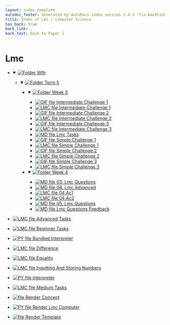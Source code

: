 ```yaml
---
layout: index_template
autodoc_footer: Generated by AutoDocs.index version 2.4.3 "fix backlink text for preprocessed MarkDown (hopefully)" ⓒ Starwort, 2020
title: Index of Lmc | Computer Science
has_back: true
back_link: ..
back_text: Back to Paper 1
---
```


# **Lmc**

- <details open><summary><a href='././wfh'><img title='Folder' src='https://starwort.github.io/computer-science/icon-folder.png'> Wfh</a></summary>

  - <details open><summary><a href='././wfh/term_5'><img title='Folder' src='https://starwort.github.io/computer-science/icon-folder.png'> Term 5</a></summary>

    - <details open><summary><a href='./wfh/term_5/week_3'><img title='Folder' src='https://starwort.github.io/computer-science/icon-folder.png'> Week 3</a></summary>

      - [![GIF file](https://img.icons8.com/windows/512/03dac6/image-document.png) Intermediate Challenge 1](./wfh/term_5/week_3/intermediate_challenge_1.gif)
      - [![LMC file](https://starwort.github.io/computer-science/icon-lmc.png) Intermediate Challenge 1](./wfh/term_5/week_3/intermediate_challenge_1.lmc)
      - [![GIF file](https://img.icons8.com/windows/512/03dac6/image-document.png) Intermediate Challenge 2](./wfh/term_5/week_3/intermediate_challenge_2.gif)
      - [![LMC file](https://starwort.github.io/computer-science/icon-lmc.png) Intermediate Challenge 2](./wfh/term_5/week_3/intermediate_challenge_2.lmc)
      - [![GIF file](https://img.icons8.com/windows/512/03dac6/image-document.png) Intermediate Challenge 3](./wfh/term_5/week_3/intermediate_challenge_3.gif)
      - [![LMC file](https://starwort.github.io/computer-science/icon-lmc.png) Intermediate Challenge 3](./wfh/term_5/week_3/intermediate_challenge_3.lmc)
      - [![MD file](https://img.icons8.com/windows/512/03dac6/regular-document.png) Lmc Tasks](./wfh/term_5/week_3/lmc_tasks.html)
      - [![GIF file](https://img.icons8.com/windows/512/03dac6/image-document.png) Simple Challenge 1](./wfh/term_5/week_3/simple_challenge_1.gif)
      - [![LMC file](https://starwort.github.io/computer-science/icon-lmc.png) Simple Challenge 1](./wfh/term_5/week_3/simple_challenge_1.lmc)
      - [![GIF file](https://img.icons8.com/windows/512/03dac6/image-document.png) Simple Challenge 2](./wfh/term_5/week_3/simple_challenge_2.gif)
      - [![LMC file](https://starwort.github.io/computer-science/icon-lmc.png) Simple Challenge 2](./wfh/term_5/week_3/simple_challenge_2.lmc)
      - [![GIF file](https://img.icons8.com/windows/512/03dac6/image-document.png) Simple Challenge 3](./wfh/term_5/week_3/simple_challenge_3.gif)
      - [![LMC file](https://starwort.github.io/computer-science/icon-lmc.png) Simple Challenge 3](./wfh/term_5/week_3/simple_challenge_3.lmc)

      </details>
    - <details open><summary><a href='./wfh/term_5/week_4'><img title='Folder' src='https://starwort.github.io/computer-science/icon-folder.png'> Week 4</a></summary>

      - [![MD file](https://img.icons8.com/windows/512/03dac6/regular-document.png) 03. Lmc Questions](./wfh/term_5/week_4/03._lmc_questions.html)
      - [![MD file](https://img.icons8.com/windows/512/03dac6/regular-document.png) 04. Lmc Advanced](./wfh/term_5/week_4/04._lmc_advanced.html)
      - [![LMC file](https://starwort.github.io/computer-science/icon-lmc.png) 04 Ac1](./wfh/term_5/week_4/04_ac1.lmc)
      - [![LMC file](https://starwort.github.io/computer-science/icon-lmc.png) 04 Ac2](./wfh/term_5/week_4/04_ac2.lmc)
      - [![MD file](https://img.icons8.com/windows/512/03dac6/regular-document.png) 05. Lmc Questions](./wfh/term_5/week_4/05._lmc_questions.html)
      - [![MD file](https://img.icons8.com/windows/512/03dac6/regular-document.png) Lmc Questions Feedback](./wfh/term_5/week_4/lmc_questions_feedback.html)

      </details>

    </details>

  </details>
- [![LMC file](https://starwort.github.io/computer-science/icon-lmc.png) Advanced Tasks](./advanced_tasks.lmc)
- [![LMC file](https://starwort.github.io/computer-science/icon-lmc.png) Beginner Tasks](./beginner_tasks.lmc)
- [![PY file](https://img.icons8.com/windows/512/03dac6/py.png) Bundled Interpreter](./bundled_interpreter.py)
- [![LMC file](https://starwort.github.io/computer-science/icon-lmc.png) Difference](./difference.lmc)
- [![LMC file](https://starwort.github.io/computer-science/icon-lmc.png) Equality](./equality.lmc)
- [![LMC file](https://starwort.github.io/computer-science/icon-lmc.png) Inputting And Storing Numbers](./inputting_and_storing_numbers.lmc)
- [![PY file](https://img.icons8.com/windows/512/03dac6/py.png) Interpreter](./interpreter.py)
- [![LMC file](https://starwort.github.io/computer-science/icon-lmc.png) Medium Tasks](./medium_tasks.lmc)
- [![ file](https://img.icons8.com/windows/512/03dac6/binary-file.png) Render Concept](./render_concept)
- [![PY file](https://img.icons8.com/windows/512/03dac6/py.png) Render Lmc Computer](./render_lmc_computer.py)
- [![ file](https://img.icons8.com/windows/512/03dac6/binary-file.png) Render Template](./render_template)
